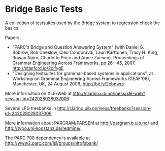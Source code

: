 # Bridge Basic Tests
A collection of testsuites used by the Bridge system to regression check the basics.

Papers:
* "PARC's Bridge and Question Answering System" (with Daniel G. Bobrow, Bob Cheslow, Cleo Condoravdi, Lauri Karttunen, Tracy H. King, Rowan Nairn, Charlotte Price and Annie Zaenen). Proceedings of Grammar Engineering Across Frameworks, pp 26--45, 2007. http://stanford.io/2cifygE
* "Designing testsuites for grammar-based systems in applications", at Workshop on Grammar Engineering Across Frameworks (GEAF'08), Manchester,  UK, 24 August 2008, http://bit.ly/2cbnwrs

More information on XLE-Web at http://clarino.uib.no/iness/xle-web?session-id=242028028037006

Several LFG treebanks in http://clarino.uib.no/iness/treebanks?session-id=242028028037006

More information about PARGRAM/PARSEM at http://pargram.b.uib.no/ and http://typo.uni-konstanz.de/redmine/.

The PARC 700 dependency is available at  
http://www2.parc.com/isl/groups/nltt/fsbank/

